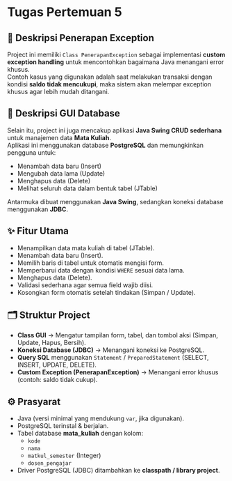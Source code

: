 # Tugas Pertemuan 5  

## 📌 Deskripsi Penerapan Exception  
Project ini memiliki `Class PenerapanException` sebagai implementasi **custom exception handling** untuk mencontohkan bagaimana Java menangani error khusus.  
Contoh kasus yang digunakan adalah saat melakukan transaksi dengan kondisi **saldo tidak mencukupi**, maka sistem akan melempar exception khusus agar lebih mudah ditangani.  

## 📌 Deskripsi GUI Database  
Selain itu, project ini juga mencakup aplikasi **Java Swing CRUD sederhana** untuk manajemen data **Mata Kuliah**.  
Aplikasi ini menggunakan database **PostgreSQL** dan memungkinkan pengguna untuk:  

- Menambah data baru (Insert)  
- Mengubah data lama (Update)  
- Menghapus data (Delete)  
- Melihat seluruh data dalam bentuk tabel (JTable)  

Antarmuka dibuat menggunakan **Java Swing**, sedangkan koneksi database menggunakan **JDBC**.  

## ✨ Fitur Utama  
- Menampilkan data mata kuliah di tabel (JTable).  
- Menambah data baru (Insert).  
- Memilih baris di tabel untuk otomatis mengisi form.  
- Memperbarui data dengan kondisi `WHERE` sesuai data lama.  
- Menghapus data (Delete).  
- Validasi sederhana agar semua field wajib diisi.  
- Kosongkan form otomatis setelah tindakan (Simpan / Update).  

## 🗂️ Struktur Project  
- **Class GUI** → Mengatur tampilan form, tabel, dan tombol aksi (Simpan, Update, Hapus, Bersih).  
- **Koneksi Database (JDBC)** → Menangani koneksi ke PostgreSQL.  
- **Query SQL** menggunakan `Statement` / `PreparedStatement` (SELECT, INSERT, UPDATE, DELETE).  
- **Custom Exception (PenerapanException)** → Menangani error khusus (contoh: saldo tidak cukup).  

## ⚙️ Prasyarat  
- Java (versi minimal yang mendukung `var`, jika digunakan).  
- PostgreSQL terinstal & berjalan.  
- Tabel database **mata_kuliah** dengan kolom:  
  - `kode`  
  - `nama`  
  - `matkul_semester` (Integer)  
  - `dosen_pengajar`  
- Driver PostgreSQL (JDBC) ditambahkan ke **classpath / library project**.  
